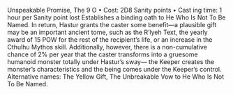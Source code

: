 Unspeakable Promise, The 9 O
• Cost:  2D8 Sanity points
•
 Cast
ing time: 1 hour per Sanity point lost
Establishes a binding oath to He Who Is Not To Be 
Named. In return, Hastur grants the caster some benefit—a 
plausible gift may be an important ancient tome, such as 
the R’lyeh Text, the yearly award of 15 POW for the rest of 
the recipient’s life, or an increase in the Cthulhu Mythos 
skill. Additionally, however, there is a non-cumulative 
chance of 2% per year that the caster transforms into a 
gruesome humanoid monster totally under Hastur’s sway—
the Keeper creates the monster’s characteristics and the 
being comes under the Keeper’s control.
Alternative names: The Yellow Gift, The Unbreakable Vow 
to He Who Is Not To Be Named.


